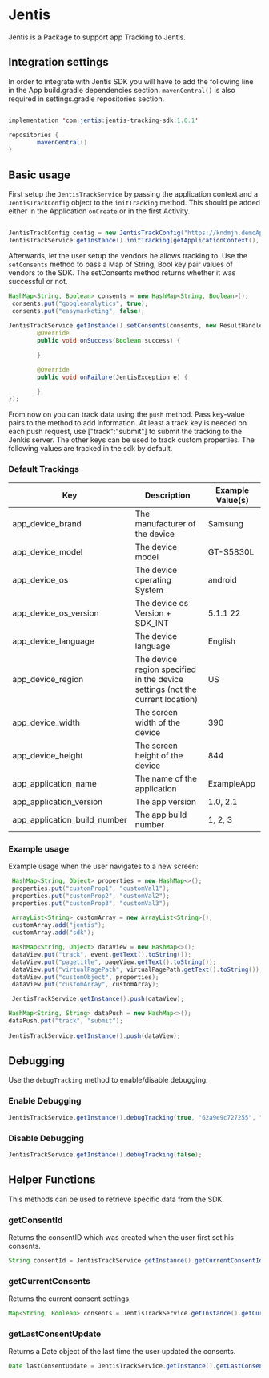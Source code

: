 # Jentis

Jentis is a Package to support app Tracking to Jentis.

## Integration settings

In order to integrate with Jentis SDK you will have to add the following line in the App build.gradle dependencies section. `mavenCentral()` is also required in settings.gradle repositories section.

```java

implementation 'com.jentis:jentis-tracking-sdk:1.0.1'

repositories {
        mavenCentral()
}

```

## Basic usage

First setup the `JentisTrackService` by passing the application context and a `JentisTrackConfig` object to the `initTracking` method. This should pe added either in the Application `onCreate` or in the first Activity.

```java

JentisTrackConfig config = new JentisTrackConfig("https://kndmjh.demoApp.jtm-demo.com/", "demoApp", "live");
JentisTrackService.getInstance().initTracking(getApplicationContext(), config);

```

Afterwards, let the user setup the vendors he allows tracking to. Use the `setConsents` method to pass a Map of String, Bool key pair values of vendors to the SDK.
The setConsents method returns whether it was successful or not.

```java
HashMap<String, Boolean> consents = new HashMap<String, Boolean>();
 consents.put("googleanalytics", true);
 consents.put("easymarketing", false);
 
JentisTrackService.getInstance().setConsents(consents, new ResultHandler<Boolean>() {
        @Override
        public void onSuccess(Boolean success) {

        }

        @Override
        public void onFailure(JentisException e) {

        }
});
```

From now on you can track data using the `push` method. Pass key-value pairs to the method to add information. At least a track key is needed on each push request, use ["track":"submit"] to submit the tracking to the Jenkis server. The other keys can be used to track custom properties. The following values are tracked in the sdk by default.

### Default Trackings

| Key  | Description | Example Value(s) |
| ------------- | ------------- | ------------- |
| app_device_brand  | The manufacturer of the device | Samsung |
| app_device_model  | The device model | GT-S5830L |
| app_device_os | The device operating System | android |
| app_device_os_version | The device os Version + SDK_INT | 5.1.1 22 |
| app_device_language | The device language | English |
| app_device_region | The device region specified in the device settings (not the current location) | US |
| app_device_width | The screen width of the device | 390 |
| app_device_height | The screen height of the device | 844 |
| app_application_name | The name of the application | ExampleApp |
| app_application_version | The app version | 1.0, 2.1 |
| app_application_build_number | The app build number | 1, 2, 3 |

### Example usage

Example usage when the user navigates to a new screen:

```java
 HashMap<String, Object> properties = new HashMap<>();
 properties.put("customProp1", "customVal1");
 properties.put("customProp2", "customVal2");
 properties.put("customProp3", "customVal3");

 ArrayList<String> customArray = new ArrayList<String>();
 customArray.add("jentis");
 customArray.add("sdk");

 HashMap<String, Object> dataView = new HashMap<>();
 dataView.put("track", event.getText().toString());
 dataView.put("pagetitle", pageView.getText().toString());
 dataView.put("virtualPagePath", virtualPagePath.getText().toString());
 dataView.put("customObject", properties);
 dataView.put("customArray", customArray);

 JentisTrackService.getInstance().push(dataView);

HashMap<String, String> dataPush = new HashMap<>();
dataPush.put("track", "submit");
 
JentisTrackService.getInstance().push(dataView);
```

## Debugging

Use the `debugTracking` method to enable/disable debugging.

### Enable Debugging

```java
JentisTrackService.getInstance().debugTracking(true, "62a9e9c727255", "2");
```

### Disable Debugging

```java
JentisTrackService.getInstance().debugTracking(false);
```

## Helper Functions

This methods can be used to retrieve specific data from the SDK.

### getConsentId

Returns the consentID which was created when the user first set his consents.

```java
String consentId = JentisTrackService.getInstance().getCurrentConsentId();
```

### getCurrentConsents

Returns the current consent settings.

```java
Map<String, Boolean> consents = JentisTrackService.getInstance().getCurrentConsents();
```

### getLastConsentUpdate

Returns a Date object of the last time the user updated the consents.

```java
Date lastConsentUpdate = JentisTrackService.getInstance().getLastConsentUpdate();
```
